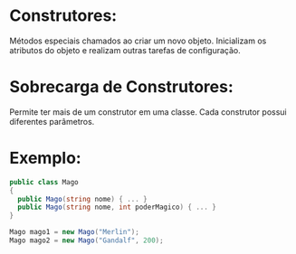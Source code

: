 # Construtores:
Métodos especiais chamados ao criar um novo objeto.
Inicializam os atributos do objeto e realizam outras tarefas de configuração.
# Sobrecarga de Construtores:
Permite ter mais de um construtor em uma classe.
Cada construtor possui diferentes parâmetros.


# Exemplo:
```c#
public class Mago
{
  public Mago(string nome) { ... }
  public Mago(string nome, int poderMagico) { ... }
}

Mago mago1 = new Mago("Merlin");
Mago mago2 = new Mago("Gandalf", 200);
```